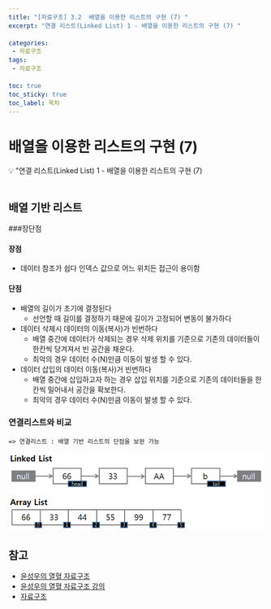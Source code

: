 ```yaml
---
title: "[자료구조] 3.2  배열을 이용한 리스트의 구현 (7) " 
excerpt: "연결 리스트(Linked List) 1 - 배열을 이용한 리스트의 구현 (7) "
 
categories:  
 - 자료구조
tags: 
 - 자료구조

toc: true
toc_sticky: true
toc_label: 목차
---
```

#  배열을 이용한 리스트의 구현 (7)

<aside>
💡 "연결 리스트(Linked List) 1  -  배열을 이용한 리스트의 구현 (7)
</aside>
<br>

## 배열 기반 리스트
###장단점
#### 장점
- 데이터 참조가 쉽다 
  인덱스 값으로 어느 위치든 접근이 용이함

#### 단점
- 배열의 길이가 초기에 결정된다
  - 선언할 때 길이를 결정하기 때문에 길이가 고정되어 변동이 불가하다
- 데이터 삭제시 데이터의 이동(복사)가 빈번하다
  - 배열 중간에 데이터가 삭제되는 경우 삭제 위치를 기준으로 기존의 데이터들이 한칸씩 당겨져서 빈 공간을 채운다.
  - 최악의 경우 데이터 수(N)만큼 이동이 발생 할 수 있다.
- 데이터 삽입의 데이터 이동(복사)거 빈번하다
  - 배열 중간에 삽입하고자 하는 경우 삽입 위치를 기준으로 기존의 데이터들을 한칸씩 밀어내서 공간을 확보한다.
  - 최악의 경우 데이터 수(N)만큼 이동이 발생 할 수 있다.

### 연결리스트와 비교
    => 연결리스트 : 배열 기반 리스트의 단점을 보완 가능

![비교](/assets/images/posts/data18.png)

## 참고

- [윤성우의 열혈 자료구조](https://book.naver.com/bookdb/book_detail.nhn?bid=6809127)  <br>
- [윤성우의 열혈 자료구조 강의](http://www.orentec.co.kr/teachlist/DA_ST_1/teach_sub1.php) <br>
- [자료구조](https://www.nextree.co.kr/p6506/)

